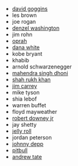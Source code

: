 - [david goggins](https://youtu.be/TLKxdTmk-zc?si=LEl9okusjcrfxyDn)
- les brown
- joe rogan
- [denzel washington](https://www.youtube.com/watch?v=tbnzAVRZ9Xc)
- jim rohn
- [oprah](https://www.youtube.com/watch?v=RLTgnOuYb6o)
- [dana white](https://www.youtube.com/watch?v=AuqBA3aRr4A&t=13s)
- kobe bryant
- khabib
- arnold schwarzenegger
- [mahendra singh dhoni](https://youtu.be/PWDQpEBq_pU?si=u0jygiboXRDikrDJ)
- [shah rukh khan](https://youtube.com/shorts/YiP2pdxl4yI?si=1DUvqkIYJgbe-0zc)
- [jim carrey](https://youtu.be/aWTH7Kp2lfE?si=HcNyC9gaKEMiilrc)
- mike tyson
- shia lebof
- warren buffet
- floyd mayweather
- [robert downey jr](https://youtube.com/shorts/f_3qYgfPJVw?si=15MVZshN8tq19q51)
- jay shetty
- [jelly roll](https://youtu.be/fwCcQfpeH4E?si=e2P6fbX7bnAkb0kL)
- jordan peterson
- [johnny depp](https://youtu.be/lkijrKkUb4c?si=_J7F6EJOhxlyGH6L)
- [pitbull](https://www.youtube.com/watch?v=JqSX6KIrjkg)
- [andrew tate](https://www.youtube.com/watch?v=MjRwshUh3fg)
